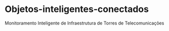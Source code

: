 # Objetos-inteligentes-conectados
 Monitoramento Inteligente de Infraestrutura de Torres de Telecomunicações 
